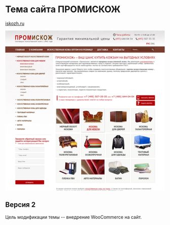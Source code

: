 # Тема сайта ПРОМИСКОЖ
[iskozh.ru](https://iskozh.ru/)

![promiskozh](screenshot.png)

## Версия 2
Цель модификации темы -- внедрение WooCommerce на сайт.
